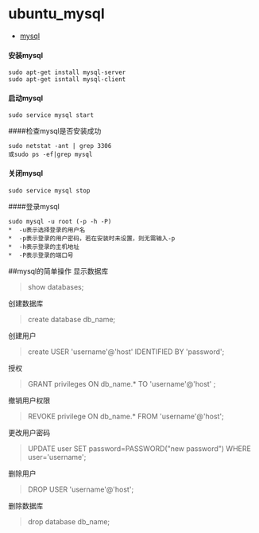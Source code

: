 # ubuntu_mysql

* [mysql](http://www.mysql.com/)

#### 安装mysql

    sudo apt-get install mysql-server
    sudo apt-get isntall mysql-client
    
#### 启动mysql
	
	sudo service mysql start
		
####检查mysql是否安装成功
	
    sudo netstat -ant | grep 3306
    或sudo ps -ef|grep mysql
    
#### 关闭mysql
	
	sudo service mysql stop
    
####登录mysql

    sudo mysql -u root (-p -h -P)
    *  -u表示选择登录的用户名
    *  -p表示登录的用户密码，若在安装时未设置，则无需输入-p
    *  -h表示登录的主机地址
    *  -P表示登录的端口号
    
##mysql的简单操作
显示数据库
>show databases;

创建数据库
>create database db_name;

创建用户
>create USER 'username'@'host' IDENTIFIED BY 'password';

授权
>GRANT privileges ON db_name.* TO 'username'@'host' ;

撤销用户权限
>REVOKE privilege ON db_name.* FROM 'username'@'host'; 

更改用户密码
>UPDATE user SET password=PASSWORD("new password") WHERE user='username';

删除用户
>DROP USER 'username'@'host';

删除数据库
>drop database db_name;
    